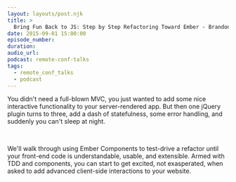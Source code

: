 ```yaml
---
layout: layouts/post.njk
title: >
  Bring Fun Back to JS: Step by Step Refactoring Toward Ember - Brandon Hays - JS Remote Conf 2015
date: 2015-09-01 15:00:00
episode_number:
duration:
audio_url:
podcast: remote-conf-talks
tags:
  - remote_conf_talks
  - podcast
---
```


You didn't need a full-blown MVC, you just wanted to add some nice interactive functionality to your server-rendered app. But then one jQuery plugin turns to three, add a dash of statefulness, some error handling, and suddenly you can't sleep at night.

&nbsp;

We'll walk through using Ember Components to test-drive a refactor until your front-end code is understandable, usable, and extensible. Armed with TDD and components, you can start to get excited, not exasperated, when asked to add advanced client-side interactions to your website.
